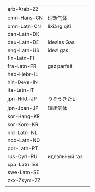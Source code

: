 | | | |
|-|-|-|
| arb-Arab-ZZ |  |  |
| cmn-Hans-CN | 理想气体 |  |
| cmn-Latn-CN | lǐxiǎng qìtǐ |  |
| dan-Latn-DK |  |  |
| deu-Latn-DE | ideales Gas |  |
| eng-Latn-US | ideal gas |  |
| fin-Latn-FI |  |  |
| fra-Latn-FR | gaz parfait |  |
| heb-Hebr-IL |  |  |
| hin-Deva-IN |  |  |
| ita-Latn-IT |  |  |
| jpn-Hrkt-JP | りそうきたい |  |
| jpn-Jpan-JP | 理想気体 |  |
| kor-Hang-KR |  |  |
| kor-Kore-KR |  |  |
| nld-Latn-NL |  |  |
| nob-Latn-NO |  |  |
| por-Latn-PT |  |  |
| rus-Cyrl-RU | идеа́льный газ |  |
| spa-Latn-ES |  |  |
| swe-Latn-SE |  |  |
| zxx-Zsym-ZZ |  |  |
|  |  |  |